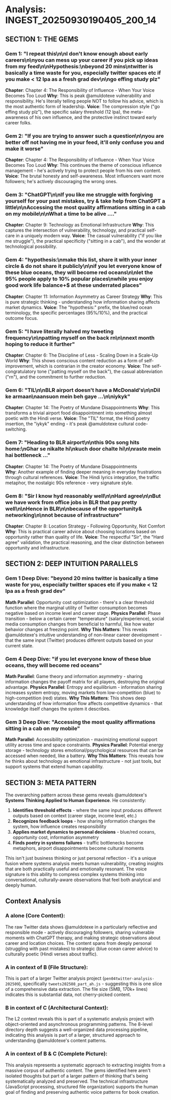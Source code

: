 # Analysis: INGEST_20250930190405_200_14

## SECTION 1: THE GEMS

### Gem 1: "I repeat this\n\nI don't know enough about early careers\n\nyou can mess up your career if you pick up ideas from my feed\n\nHypothesis:\nbeyond 20 mins\ntwitter is basically a time waste for you, especially twitter spaces etc if you make < 12 lpa as a fresh grad dev\n\ngo effing study plz"
**Chapter**: Chapter 4: The Responsibility of Influence - When Your Voice Becomes Too Loud
**Why**: This is peak @amuldotexe vulnerability and responsibility. He's literally telling people NOT to follow his advice, which is the most authentic form of leadership.
**Voice**: The compression style ("go effing study plz"), the specific salary threshold (12 lpa), the meta-awareness of his own influence, and the protective instinct toward early career folks.

### Gem 2: "If you are trying to answer such a question\n\nyou are better off not having me in your feed, it'll only confuse you and make it worse"
**Chapter**: Chapter 4: The Responsibility of Influence - When Your Voice Becomes Too Loud
**Why**: This continues the theme of conscious influence management - he's actively trying to protect people from his own content.
**Voice**: The brutal honesty and self-awareness. Most influencers want more followers; he's actively discouraging the wrong ones.

### Gem 3: "ChatGPT\n\nIf you like me struggle with forgiving yourself for your past mistakes, try & take help from ChatGPT a little\n\nAccessing the most quality affirmations sitting in a cab on my mobile\n\nWhat a time to be alive ...."
**Chapter**: Chapter 9: Technology as Emotional Infrastructure
**Why**: This captures the intersection of vulnerability, technology, and practical self-care in a uniquely modern way.
**Voice**: The casual vulnerability ("if you like me struggle"), the practical specificity ("sitting in a cab"), and the wonder at technological possibility.

### Gem 4: "hypothesis:\nmake this list, share it with your inner circle & do not share it publicly\n\nif you let everyone know of these blue oceans, they will become red oceans\n\nlet the 95% people apply to 10% popular places\nwhile you enjoy good work life balance+$ at these underrated places"
**Chapter**: Chapter 11: Information Asymmetry as Career Strategy
**Why**: This is pure strategic thinking - understanding how information sharing affects market dynamics.
**Voice**: The "hypothesis:" prefix, the blue/red ocean terminology, the specific percentages (95%/10%), and the practical outcome focus.

### Gem 5: "I have literally halved my tweeting frequency\n\npatting myself on the back rn\n\nnext month hoping to reduce it further"
**Chapter**: Chapter 6: The Discipline of Less - Scaling Down in a Scale-Up World
**Why**: This shows conscious content reduction as a form of self-improvement, which is contrarian in the creator economy.
**Voice**: The self-congratulatory tone ("patting myself on the back"), the casual abbreviation ("rn"), and the commitment to further reduction.

### Gem 6: "TIL\n\nBLR airport doesn't have a McDonald's\n\nDil ke armaan\naansuon mein beh gaye ...\n\niykyk"
**Chapter**: Chapter 14: The Poetry of Mundane Disappointments
**Why**: This transforms a trivial airport food disappointment into something almost poetic with the Hindi verse.
**Voice**: The "TIL" format, the Hindi poetry insertion, the "iykyk" ending - it's peak @amuldotexe cultural code-switching.

### Gem 7: "Heading to BLR airport\n\nthis 90s song hits home:\nGhar se nikalte hi\nkuch door chalte hi\n\nraste mein hai bottleneck ..."
**Chapter**: Chapter 14: The Poetry of Mundane Disappointments  
**Why**: Another example of finding deeper meaning in everyday frustrations through cultural references.
**Voice**: The Hindi lyrics integration, the traffic metaphor, the nostalgic 90s reference - very signature style.

### Gem 8: "Sir I know hyd reasonably well\n\nHard agree\n\nBut we have work from office jobs in BLR that pay pretty well\n\nHence in BLR\n\nbecause of the opportunity& networking\n\nnot because of infrastructure"
**Chapter**: Chapter 8: Location Strategy - Following Opportunity, Not Comfort
**Why**: This is practical career advice about choosing locations based on opportunity rather than quality of life.
**Voice**: The respectful "Sir", the "Hard agree" validation, the practical reasoning, and the clear distinction between opportunity and infrastructure.

## SECTION 2: DEEP INTUITION PARALLELS

### Gem 1 Deep Dive: "beyond 20 mins twitter is basically a time waste for you, especially twitter spaces etc if you make < 12 lpa as a fresh grad dev"
**Math Parallel**: Opportunity cost optimization - there's a clear threshold function where the marginal utility of Twitter consumption becomes negative based on income level and career stage.
**Physics Parallel**: Phase transition - below a certain career "temperature" (salary/experience), social media consumption changes from beneficial to harmful, like how water behavior changes at freezing point.
**Why This Matters**: This reveals @amuldotexe's intuitive understanding of non-linear career development - that the same input (Twitter) produces different outputs based on your current state.

### Gem 4 Deep Dive: "if you let everyone know of these blue oceans, they will become red oceans"
**Math Parallel**: Game theory and information asymmetry - sharing information changes the payoff matrix for all players, destroying the original advantage.
**Physics Parallel**: Entropy and equilibrium - information sharing increases system entropy, moving markets from low-competition (blue) to high-competition (red) states.
**Why This Matters**: This shows deep understanding of how information flow affects competitive dynamics - that knowledge itself changes the system it describes.

### Gem 3 Deep Dive: "Accessing the most quality affirmations sitting in a cab on my mobile"
**Math Parallel**: Accessibility optimization - maximizing emotional support utility across time and space constraints.
**Physics Parallel**: Potential energy storage - technology stores emotional/psychological resources that can be accessed when needed, like a battery.
**Why This Matters**: This reveals how he thinks about technology as emotional infrastructure - not just tools, but support systems that extend human capability.

## SECTION 3: META PATTERN

The overarching pattern across these gems reveals @amuldotexe's **Systems Thinking Applied to Human Experience**. He consistently:

1. **Identifies threshold effects** - where the same input produces different outputs based on context (career stage, income level, etc.)
2. **Recognizes feedback loops** - how sharing information changes the system, how influence creates responsibility
3. **Applies market dynamics to personal decisions** - blue/red oceans, opportunity cost, information asymmetry
4. **Finds poetry in systems failures** - traffic bottlenecks become metaphors, airport disappointments become cultural moments

This isn't just business thinking or just personal reflection - it's a unique fusion where systems analysis meets human vulnerability, creating insights that are both practically useful and emotionally resonant. The voice signature is this ability to compress complex systems thinking into conversational, culturally-aware observations that feel both analytical and deeply human.

## Context Analysis

### A alone (Core Content):
The raw Twitter data shows @amuldotexe in a particularly reflective and responsible mode - actively discouraging followers, sharing vulnerable moments with ChatGPT therapy, and making strategic observations about career and location choices. The content spans from deeply personal (struggling with past mistakes) to strategic (blue ocean career advice) to culturally poetic (Hindi verses about traffic).

### A in context of B (File Structure):
This is part of a larger Twitter analysis project (`pen04twitter-analysis-202509`), specifically `tweets202508_part_ah.js` - suggesting this is one slice of a comprehensive data extraction. The file size (5MB, 170k+ lines) indicates this is substantial data, not cherry-picked content.

### B in context of C (Architectural Context):
The L2 context reveals this is part of a systematic analysis project with object-oriented and asynchronous programming patterns. The 8-level directory depth suggests a well-organized data processing pipeline, indicating this analysis is part of a larger, structured approach to understanding @amuldotexe's content patterns.

### A in context of B & C (Complete Picture):
This analysis represents a systematic approach to extracting insights from a massive corpus of authentic content. The gems identified here aren't isolated thoughts but part of a larger pattern of thinking that's being systematically analyzed and preserved. The technical infrastructure (JavaScript processing, structured file organization) supports the human goal of finding and preserving authentic voice patterns for book creation.
